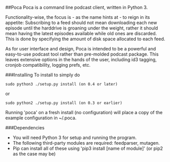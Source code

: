 ##Poca
Poca is a command line podcast client, written in Python 3. 

Functionality-wise, the focus is - as the name hints at - to reign in its 
appetite: Subscribing to a feed should not mean downloading each new episode 
until the harddrive is groaning under the weight, rather it should mean having 
the latest episodes available while old ones are discarded. This is done by 
specifying the amount of disk space allocated to each feed.
 
As for user interface and design, Poca is intended to be a powerful and 
easy-to-use podcast tool rather than pre-molded podcast package. This 
leaves extensive options in the hands of the user, including id3 tagging, 
cronjob compatibility, logging prefs, etc.

###Installing
To install to simply do

    sudo python3 ./setup.py install (on 0.4 or later)

or

    sudo python2 ./setup.py install (on 0.3 or earlier)

Running 'poca' on a fresh install (no configuration) will place a copy of the 
example configuration in ~/.poca. 

###Dependencies
* You will need Python 3 for setup and running the program.
* The following third-party modules are required: feedparser, mutagen.
* Pip can install all of these using 'pip3 install [name of module]' (or pip2
  as the case may be)

